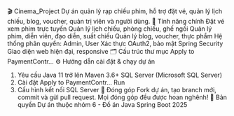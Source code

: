 🎬 Cinema_Project
Dự án quản lý rạp chiếu phim, hỗ trợ đặt vé, quản lý lịch chiếu, blog, voucher, quản trị viên và người dùng.
🚀 Tính năng chính
Đặt vé xem phim trực tuyến
Quản lý lịch chiếu, phòng chiếu, ghế ngồi
Quản lý phim, diễn viên, đạo diễn, suất chiếu
Quản lý blog, voucher, thực phẩm
Hệ thống phân quyền: Admin, User
Xác thực OAuth2, bảo mật Spring Security
Giao diện web hiện đại, responsive
🗂️ Cấu trúc thư mục
Apply to PaymentContr...
⚙️ Hướng dẫn cài đặt & chạy dự án
1. Yêu cầu
Java 11 trở lên
Maven 3.6+
SQL Server (Microsoft SQL Server)
2. Cài đặt
Apply to PaymentContr...
Run
3. Cấu hình kết nối SQL Server
📝 Đóng góp
Fork dự án, tạo branch mới, commit và gửi pull request.
Mọi đóng góp đều được hoan nghênh!
📄 Bản quyền
Dự án thuộc nhóm 6 - Đồ án Java Spring Boot 2025
